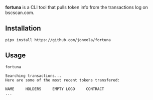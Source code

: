 **fortuna** is a CLI tool that pulls token info from the transactions log on bscscan.com.

## Installation
```
pipx install https://github.com/jonxola/fortuna
```

## Usage
```
fortuna
```
```
Searching transactions...
Here are some of the most recent tokens transfered:

NAME     HOLDERS     EMPTY LOGO     CONTRACT
...
```